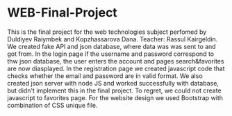 # WEB-Final-Project
This is the final project for the web technologies subject perfomed by Duldiyev Raiymbek and Kopzhassarova Dana. Teacher: Rassul Kairgeldin. 
We created fake API and json database, where data was was sent to and got from. In the login page if the username and password correspond to thw json database, the user enters the account and pages search&favorites are now diasplayed. In the registration page we created javascript code that  checks whether the email and password are in valid format. We also created json server with node JS and worked successfully with database, but didn't implement this in the final project. To regret, we could not create javascript to favorites page. For the website design we used Bootstrap with combination of CSS unique file.
